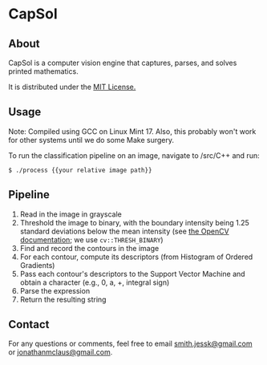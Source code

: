 # CapSol

## About

CapSol is a computer vision engine that captures, parses, and solves printed mathematics. 

It is distributed under the [MIT License.](https://github.com/smithjessk/CapSol/blob/master/LICENSE.md)

## Usage

Note: Compiled using GCC on Linux Mint 17. Also, this probably won't work for other systems until we do some Make surgery. 

To run the classification pipeline on an image, navigate to /src/C++ and run:

    $ ./process {{your relative image path}}

## Pipeline

1. Read in the image in grayscale
2. Threshold the image to binary, with the boundary intensity being 1.25 standard deviations below the mean intensity (see [the OpenCV documentation](http://docs.opencv.org/doc/tutorials/imgproc/threshold/threshold.html); we use <code>cv::THRESH_BINARY</code>)
3. Find and record the contours in the image
4. For each contour, compute its descriptors (from Histogram of Ordered Gradients)
5. Pass each contour's descriptors to the Support Vector Machine and obtain a character (e.g., 0, a, +, integral sign)
6. Parse the expression
7. Return the resulting string

## Contact

For any questions or comments, feel free to email <smith.jessk@gmail.com> or <jonathanmclaus@gmail.com>.
